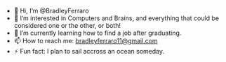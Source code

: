 - 👋 Hi, I’m @BradleyFerraro
- 👀 I’m interested in Computers and Brains, and everything that could be considered one or the other, or both!
- 🌱 I’m currently learning how to find a job after graduating.
- 📫 How to reach me: bradleyferraro11@gmail.com
- ⚡ Fun fact: I plan to sail accross an ocean someday.

<!---
BradleyFerraro/BradleyFerraro is a ✨ special ✨ repository because its `README.md` (this file) appears on your GitHub profile.
You can click the Preview link to take a look at your changes.
--->
